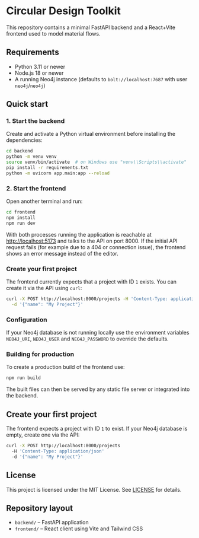 # Circular Design Toolkit

This repository contains a minimal FastAPI backend and a React\+Vite frontend used to model material flows.

## Requirements

- Python 3.11 or newer
- Node.js 18 or newer
- A running Neo4j instance (defaults to `bolt://localhost:7687` with user `neo4j`/`neo4j`)

## Quick start

### 1. Start the backend

Create and activate a Python virtual environment before installing the
dependencies:

```bash
cd backend
python -m venv venv
source venv/bin/activate  # on Windows use "venv\\Scripts\\activate"
pip install -r requirements.txt
python -m uvicorn app.main:app --reload
```

### 2. Start the frontend

Open another terminal and run:

```bash
cd frontend
npm install
npm run dev
```

With both processes running the application is reachable at [http://localhost:5173](http://localhost:5173) and talks to the API on port 8000.
If the initial API request fails (for example due to a 404 or connection issue),
the frontend shows an error message instead of the editor.

### Create your first project

The frontend currently expects that a project with ID `1` exists. You can create
it via the API using `curl`:

```bash
curl -X POST http://localhost:8000/projects -H 'Content-Type: application/json' \
  -d '{"name": "My Project"}'
```

### Configuration

If your Neo4j database is not running locally use the environment variables `NEO4J_URI`, `NEO4J_USER` and `NEO4J_PASSWORD` to override the defaults.

### Building for production

To create a production build of the frontend use:

```bash
npm run build
```

The built files can then be served by any static file server or integrated into the backend.
## Create your first project

The frontend expects a project with ID `1` to exist. If your Neo4j database is empty, create one via the API:

```bash
curl -X POST http://localhost:8000/projects 
  -H 'Content-Type: application/json' 
  -d '{"name": "My Project"}'
```

## License

This project is licensed under the MIT License. See [LICENSE](LICENSE) for details.


## Repository layout

- `backend/` – FastAPI application
- `frontend/` – React client using Vite and Tailwind CSS
